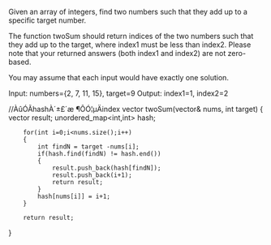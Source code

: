 
Given an array of integers, find two numbers such that they add up to a specific target number.

The function twoSum should return indices of the two numbers such that they add up to the target, 
where index1 must be less than index2. Please note that your returned answers (both index1 and index2) are not zero-based.

You may assume that each input would have exactly one solution.

Input: numbers={2, 7, 11, 15}, target=9
Output: index1=1, index2=2


//ÀûÓÃhashÀ´±£´æ ¶ÔÓ¦µÄindex
vector<int> twoSum(vector<int>& nums, int target) 
{
        vector<int> result;
        unordered_map<int,int> hash;
        
        for(int i=0;i<nums.size();i++)
        {
            int findN = target -nums[i];
            if(hash.find(findN) != hash.end())
            {
                result.push_back(hash[findN]);
                result.push_back(i+1);
                return result;
            }
            hash[nums[i]] = i+1;
        }
        
        return result;
}
